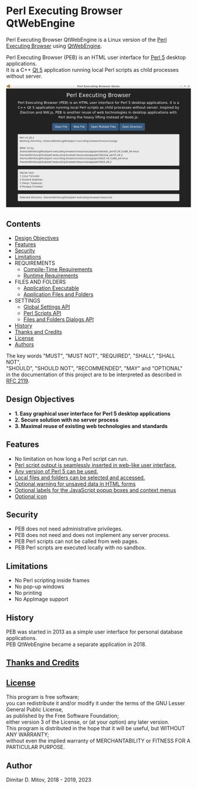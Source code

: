 # Perl Executing Browser QtWebEngine

Perl Executing Browser QtWebEngine is a Linux version of the [Perl Executing Browser](https://github.com/ddmitov/perl-executing-browser) using [QtWebEngine](https://wiki.qt.io/QtWebEngine).

Perl Executing Browser (PEB) is an HTML user interface for [Perl 5](https://www.perl.org/) desktop applications.  
It is a C++ [Qt 5](https://www.qt.io/) application running local Perl scripts as child processes without server.  

![PEB Screenshot](https://github.com/ddmitov/perl-executing-browser/raw/master/doc/screenshot.png "PEB Screenshot")  

## Contents

* [Design Objectives](#design-objectives)
* [Features](#features)
* [Security](#security)
* [Limitations](#limitations)
* REQUIREMENTS
  * [Compile-Time Requirements](./doc/REQUIREMENTS.md#compile-time-requirements)
  * [Runtime Requirements](./doc/REQUIREMENTS.md#runtime-requirements)
* FILES AND FOLDERS
  * [Application Executable](./doc/FILES.md#application-executable)
  * [Application Files and Folders](./doc/FILES.md#application-files-and-folders)
* SETTINGS
  * [Global Settings API](./doc/SETTINGS.md#global-settings-api)
  * [Perl Scripts API](./doc/SETTINGS.md#perl-scripts-api)
  * [Files and Folders Dialogs API](./doc/SETTINGS.md#files-and-folders-dialogs-api)
* [History](#history)
* [Thanks and Credits](./CREDITS.md)
* [License](./LICENSE.md)
* [Authors](#authors)

The key words "MUST", "MUST NOT", "REQUIRED", "SHALL", "SHALL NOT",  
"SHOULD", "SHOULD NOT", "RECOMMENDED", "MAY" and "OPTIONAL"  
in the documentation of this project are to be interpreted as described in [RFC 2119](https://www.ietf.org/rfc/rfc2119.txt).  

## Design Objectives

* **1. Easy graphical user interface for Perl 5 desktop applications**  
* **2. Secure solution with no server process**  
* **3. Maximal reuse of existing web technologies and standards**

## Features

* No limitation on how long a Perl script can run.
* [Perl script output is seamlessly inserted in web-like user interface.](./doc/SETTINGS.md#perl-scripts-api)
* [Any version of Perl 5 can be used.](./doc/REQUIREMENTS.md#runtime-requirements)
* [Local files and folders can be selected and accessed.](./doc/SETTINGS.md#selecting-files-and-folders)  
* [Optional warning for unsaved data in HTML forms](./doc/SETTINGS.md#html-page-api)
* [Optional labels for the JavaScript popup boxes and context menus](./doc/SETTINGS.md#html-page-api)
* [Optional icon](./doc/FILES.md#icon)

## Security

* PEB does not need administrative privileges.
* PEB does not need and does not implement any server process.
* PEB Perl scripts can not be called from web pages.
* PEB Perl scripts are executed locally with no sandbox.

## Limitations

* No Perl scripting inside frames
* No pop-up windows
* No printing
* No AppImage support

## History

PEB was started in 2013 as a simple user interface for personal database applications.  
PEB QtWebEngine became a separate application in 2018.

## [Thanks and Credits](./CREDITS.md)

## [License](./LICENSE.md)

This program is free software;  
you can redistribute it and/or modify it under the terms of the GNU Lesser General Public License,  
as published by the Free Software Foundation;  
either version 3 of the License, or (at your option) any later version.  
This program is distributed in the hope that it will be useful, but WITHOUT ANY WARRANTY;  
without even the implied warranty of MERCHANTABILITY or FITNESS FOR A PARTICULAR PURPOSE.

## Author

Dimitar D. Mitov, 2018 - 2019, 2023
